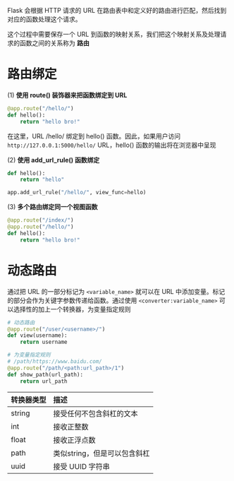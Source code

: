Flask 会根据 HTTP 请求的 URL 在路由表中和定义好的路由进行匹配，然后找到对应的函数处理这个请求。

这个过程中需要保存一个 URL 到函数的映射关系，我们把这个映射关系及处理请求的函数之间的关系称为 **路由**

# 路由绑定

(1) **使用 route() 装饰器来把函数绑定到 URL**

```python
@app.route("/hello/")
def hello():
    return "hello bro!"
```

在这里，URL /hello/ 绑定到 hello() 函数。因此，如果用户访问 `http://127.0.0.1:5000/hello/` URL，hello() 函数的输出将在浏览器中呈现

(2) **使用 add_url_rule() 函数绑定**

```python
def hello():
    return "hello"

app.add_url_rule("/hello/", view_func=hello)
```

(3) **多个路由绑定同一个视图函数**

```python
@app.route("/index/")
@app.route("/hello/")
def hello():
    return "hello bro!"
```

# 动态路由

通过把 URL 的一部分标记为 `<variable_name>` 就可以在 URL 中添加变量。标记的部分会作为关键字参数传递给函数。通过使用 `<converter:variable_name>` 可以选择性的加上一个转换器，为变量指定规则

```python
# 动态路由
@app.route("/user/<username>/")
def view(username):
    return username

# 为变量指定规则
# /path/https://www.baidu.com/
@app.route("/path/<path:url_path>/1")
def show_path(url_path):
    return url_path
```

|转换器类型|描述|
|:---|:---|
|string|接受任何不包含斜杠的文本|
|int|接收正整数|
|float|接收正浮点数|
|path|类似string，但是可以包含斜杠|
|uuid|接受 UUID 字符串|